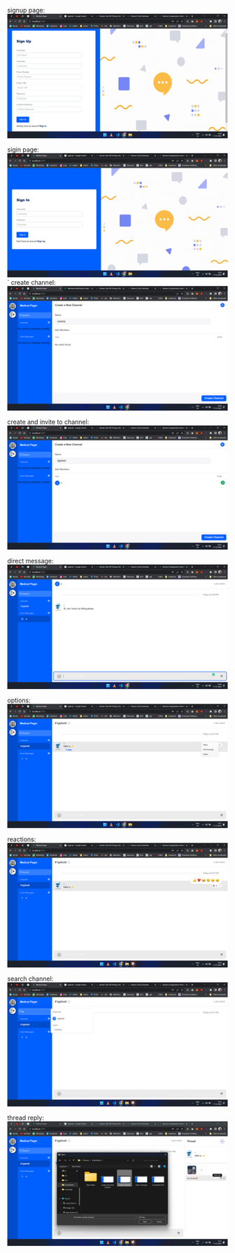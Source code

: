 signup page:
![](results/sigup%20page.png)

sigin page:
![](results/signin%20page.png)
`
create channel:
![](results/create%20channel.png)

create and invite to channel:
![](results/create%20and%20invite%20channel.png)

direct message:
![](results/direct%20message.png)

options:
![](results/options.png)

reactions:
![](results/reactions.png)

search channel:
![](results/search%20channel.png)

thread reply:
![](results/thread%20reply.png)